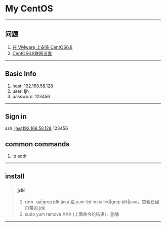 # My CentOS

---
## 问题
1. [在 VMware 上安装 CentOS6.8](https://www.cnblogs.com/moranlei/p/9333184.html)
2. [CentOS6.8联网设置](https://blog.csdn.net/Catdingwt/article/details/79585929)
---
## Basic Info
1. host: 192.168.58.128
2. user: ljh
3. password: 123456
---
## Sign in  
ssh ljh@192.168.58.128
123456
## common commands
1. ip addr
---
## install
>### jdk
>1. rpm -qa|grep jdk|java 或 yum list installed|grep jdk|java，查看已经自带的 jdk
>2. sudo yum remove XXX (上面命令的结果)，删除
---